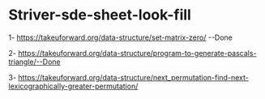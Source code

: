 # Striver-sde-sheet-look-fill
1- https://takeuforward.org/data-structure/set-matrix-zero/ --Done

2- https://takeuforward.org/data-structure/program-to-generate-pascals-triangle/--Done

3- https://takeuforward.org/data-structure/next_permutation-find-next-lexicographically-greater-permutation/ 
